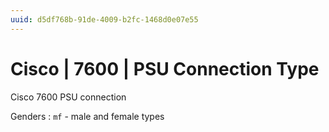 ```yaml
---
uuid: d5df768b-91de-4009-b2fc-1468d0e07e55
---
```

# Cisco | 7600 | PSU Connection Type

Cisco 7600 PSU connection

Genders
: `mf` - male and female types
